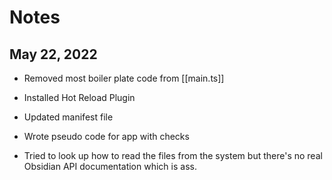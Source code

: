 # Notes

## May 22, 2022

- Removed most boiler plate code from [[main.ts]]
- Installed Hot Reload Plugin
- Updated manifest file
- Wrote pseudo code for app with checks

- Tried to look up how to read the files from the system but there's no real Obsidian API documentation which is ass.
